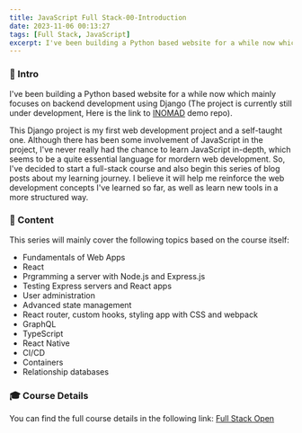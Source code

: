 ```yaml
---
title: JavaScript Full Stack-00-Introduction
date: 2023-11-06 00:13:27
tags: [Full Stack, JavaScript]
excerpt: I've been building a Python based website for a while now which mainly focuses on backend development using Django. Although there has been some involvement of JavaScript in the project, I've never really had the chance to learn JavaScript in-depth, which seems to be a quite essential language for mordern web development. So...
---
```


### **🔎 Intro**

I've been building a Python based website for a while now which mainly focuses on backend development using Django (The project is currently still under development, Here is the link to [INOMAD](https://github.com/Dogecat0/inomad-demo) demo repo).

This Django project is my first web development project and a self-taught one. Although there has been some involvement of JavaScript in the project, I've never really had the chance to learn JavaScript in-depth, which seems to be a quite essential language for mordern web development. So, I've decided to start a full-stack course and also begin this series of blog posts about my learning journey. I believe it will help me reinforce the web development concepts I've learned so far, as well as learn new tools in a more structured way.

### **📖 Content**

This series will mainly cover the following topics based on the course itself:

- Fundamentals of Web Apps
- React
- Prgramming a server with Node.js and Express.js
- Testing Express servers and React apps
- User administration
- Advanced state management
- React router, custom hooks, styling app with CSS and webpack
- GraphQL
- TypeScript
- React Native
- CI/CD
- Containers
- Relationship databases

### **🎓 Course Details**

You can find the full course details in the following link: [Full Stack Open](https://fullstackopen.com/en/about)
